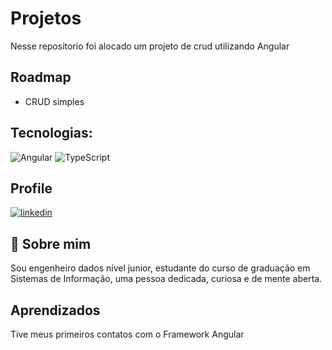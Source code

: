 # Projetos

Nesse repositorio foi alocado um projeto de crud utilizando Angular
## Roadmap

- CRUD simples


## Tecnologias:
![Angular](https://img.shields.io/badge/angular-%23DD0031.svg?style=for-the-badge&logo=angular&logoColor=white)
![TypeScript](https://img.shields.io/badge/typescript-%23007ACC.svg?style=for-the-badge&logo=typescript&logoColor=white)

##  Profile
[![linkedin](https://img.shields.io/badge/linkedin-0A66C2?style=for-the-badge&logo=linkedin&logoColor)](https://www.linkedin.com/in/oderlanfs/)

## 🚀 Sobre mim
Sou engenheiro dados nível junior, estudante do curso de graduação em Sistemas de Informação, uma pessoa dedicada, curiosa e de mente aberta.

## Aprendizados
Tive meus primeiros contatos com o Framework Angular